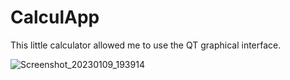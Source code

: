 # CalculApp

This little calculator allowed me to use the QT graphical interface.

![Screenshot_20230109_193914](https://user-images.githubusercontent.com/94234120/211382999-cf0be236-90bf-4f8f-be2f-baf9825ede0e.png)
